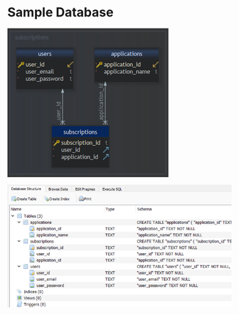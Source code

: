 # Sample Database

![application.png](application.png)

![from-db-browser-for-sqlite.png](from-db-browser-for-sqlite.png)
